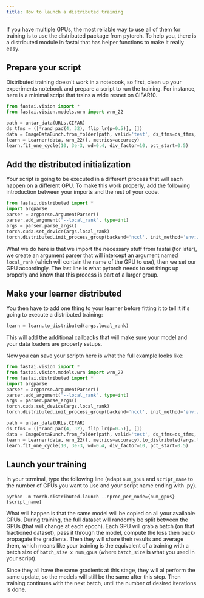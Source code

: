 ```yaml
---
title: How to launch a distributed training
---
```


If you have multiple GPUs, the most reliable way to use all of them for training is to use the distributed package from pytorch. To help you, there is a distributed module in fastai that has helper functions to make it really easy.

## Prepare your script

Distributed training doesn't work in a notebook, so first, clean up your experiments notebook and prepare a script to run the training. For instance, here is a minimal script that trains a wide resnet on CIFAR10.

``` python
from fastai.vision import *
from fastai.vision.models.wrn import wrn_22

path = untar_data(URLs.CIFAR)
ds_tfms = ([*rand_pad(4, 32), flip_lr(p=0.5)], [])
data = ImageDataBunch.from_folder(path, valid='test', ds_tfms=ds_tfms, bs=128).normalize(cifar_stats)
learn = Learner(data, wrn_22(), metrics=accuracy)
learn.fit_one_cycle(10, 3e-3, wd=0.4, div_factor=10, pct_start=0.5)
```

## Add the distributed initialization

Your script is going to be executed in a different process that will each happen on a different GPU. To make this work properly, add the following introduction between your imports and the rest of your code.

``` python
from fastai.distributed import *
import argparse
parser = argparse.ArgumentParser()
parser.add_argument("--local_rank", type=int)
args = parser.parse_args()
torch.cuda.set_device(args.local_rank)
torch.distributed.init_process_group(backend='nccl', init_method='env://')
```

What we do here is that we import the necessary stuff from fastai (for later), we create an argument parser that will intercept an argument named `local_rank` (which will contain the name of the GPU to use), then we set our GPU accordingly. The last line is what pytorch needs to set things up properly and know that this process is part of a larger group.

## Make your learner distributed

You then have to add one thing to your learner before fitting it to tell it it's going to execute a distributed training:
``` python
learn = learn.to_distributed(args.local_rank)
```
This will add the additional callbacks that will make sure your model and your data loaders are properly setups.

Now you can save your scriptn here is what the full example looks like:

``` python
from fastai.vision import *
from fastai.vision.models.wrn import wrn_22
from fastai.distributed import *
import argparse
parser = argparse.ArgumentParser()
parser.add_argument("--local_rank", type=int)
args = parser.parse_args()
torch.cuda.set_device(args.local_rank)
torch.distributed.init_process_group(backend='nccl', init_method='env://')

path = untar_data(URLs.CIFAR)
ds_tfms = ([*rand_pad(4, 32), flip_lr(p=0.5)], [])
data = ImageDataBunch.from_folder(path, valid='test', ds_tfms=ds_tfms, bs=128).normalize(cifar_stats)
learn = Learner(data, wrn_22(), metrics=accuracy).to_distributed(args.local_rank)
learn.fit_one_cycle(10, 3e-3, wd=0.4, div_factor=10, pct_start=0.5)
```

## Launch your training

In your terminal, type the following line (adapt `num_gpus` and `script_name` to the number of GPUs you want to use and your script name ending with .py).
```
python -m torch.distributed.launch --nproc_per_node={num_gpus} {script_name}
```

What will happen is that the same model will be copied on all your available GPUs. During training, the full dataset will randomly be split between the GPUs (that will change at each epoch). Each GPU will grab a batch (on that fractioned dataset), pass it through the model, compute the loss then back-propagate the gradients. Then they will share their results and average them, which means like your training is the equivalent of a training with a batch size of `batch_size x num_gpus` (where `batch_size` is what you used in your script). 

Since they all have the same gradients at this stage, they will al perform the same update, so the models will still be the same after this step. Then training continues with the next batch, until the number of desired iterations is done.
